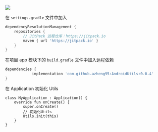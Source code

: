 [![](https://jitpack.io/v/RookieExaminer/AndroidUtils.svg)](https://jitpack.io/#RookieExaminer/AndroidUtils)

在 `settings.gradle` 文件中加入

```groovy
dependencyResolutionManagement {
    repositories {
        // JitPack 远程仓库：https://jitpack.io
        maven { url 'https://jitpack.io' }
    }
}
```

在项目 app 模块下的 `build.gradle` 文件中加入远程依赖

```groovy
dependencies {
	        implementation 'com.github.azheng95:AndroidUtils:0.0.4'
}
```

在 Application 初始化 Utils

```
class MyApplication : Application() {
    override fun onCreate() {
        super.onCreate()
        // 初始化Utils
        Utils.init(this)
    }
}
```

